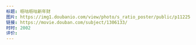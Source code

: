 ```yaml
---
标题: 呖咕呖咕新年财
图片: https://img1.doubanio.com/view/photo/s_ratio_poster/public/p1122559210.webp
链接: https://movie.douban.com/subject/1306133/
时时: 2002
评价:
---
```


